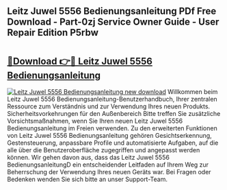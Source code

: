 ## Leitz Juwel 5556 Bedienungsanleitung PDf Free Download - Part-0zj Service Owner Guide - User Repair Edition P5rbw

# <h2><a href="http://df38l0y.blite.top/?on=Leitz+Juwel+5556+Bedienungsanleitung">🔗Download 👉🔴 Leitz Juwel 5556 Bedienungsanleitung</a></h2>

[![Leitz Juwel 5556 Bedienungsanleitung new download](https://i.imgur.com/lujVjoI.png)](http://df38l0y.blite.top/?on=Leitz+Juwel+5556+Bedienungsanleitung)
Willkommen beim Leitz Juwel 5556 Bedienungsanleitung-Benutzerhandbuch, Ihrer zentralen Ressource zum Verständnis und zur Verwendung Ihres neuen Produkts. Sicherheitsvorkehrungen für den Außenbereich Bitte treffen Sie zusätzliche Vorsichtsmaßnahmen, wenn Sie Ihren neuen Leitz Juwel 5556 Bedienungsanleitung im Freien verwenden. Zu den erweiterten Funktionen von Leitz Juwel 5556 Bedienungsanleitung gehören Gesichtserkennung, Gestensteuerung, anpassbare Profile und automatisierte Aufgaben, auf die alle über die Benutzeroberfläche zugegriffen und angepasst werden können. Wir gehen davon aus, dass das Leitz Juwel 5556 BedienungsanleitungD ein entscheidender Leitfaden auf Ihrem Weg zur Beherrschung der Verwendung Ihres neuen Geräts war. Bei Fragen oder Bedenken wenden Sie sich bitte an unser Support-Team.
